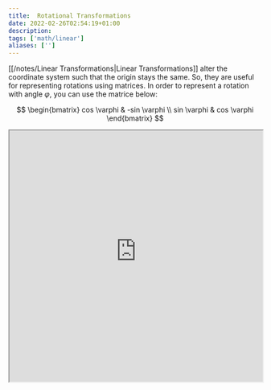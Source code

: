 ```yaml
---
title:  Rotational Transformations
date: 2022-02-26T02:54:19+01:00
description: 
tags: ['math/linear']
aliases: ['']
---
```

[[/notes/Linear Transformations|Linear Transformations]] alter the coordinate system such that the origin stays the same. So, they are useful for representing rotations using matrices. In order to represent a rotation with angle $\varphi$, you can use the matrice below:

$$
\begin{bmatrix}
cos \varphi & -sin \varphi \\
sin \varphi & cos \varphi
\end{bmatrix}
$$

<iframe height="500px" width="100%" src="https://prime-applets.ewi.tudelft.nl/apps/linear-algebra/rotating-house/"></iframe>